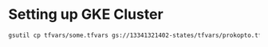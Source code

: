 # Setting up GKE Cluster

```sh
gsutil cp tfvars/some.tfvars gs://13341321402-states/tfvars/prokopto.tfvars
```
